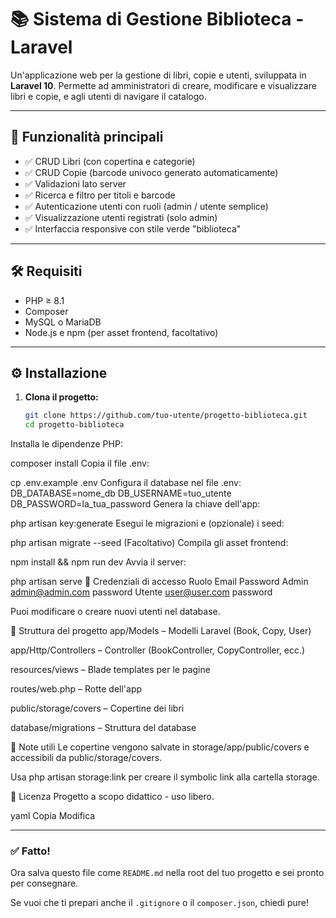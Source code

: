 # 📚 Sistema di Gestione Biblioteca - Laravel

Un'applicazione web per la gestione di libri, copie e utenti, sviluppata in **Laravel 10**. Permette ad amministratori di creare, modificare e visualizzare libri e copie, e agli utenti di navigare il catalogo.

---

## 🚀 Funzionalità principali

- ✅ CRUD Libri (con copertina e categorie)
- ✅ CRUD Copie (barcode univoco generato automaticamente)
- ✅ Validazioni lato server
- ✅ Ricerca e filtro per titoli e barcode
- ✅ Autenticazione utenti con ruoli (admin / utente semplice)
- ✅ Visualizzazione utenti registrati (solo admin)
- ✅ Interfaccia responsive con stile verde "biblioteca"

---

## 🛠️ Requisiti

- PHP ≥ 8.1
- Composer
- MySQL o MariaDB
- Node.js e npm (per asset frontend, facoltativo)

---

## ⚙️ Installazione

1. **Clona il progetto:**

   ```bash
   git clone https://github.com/tuo-utente/progetto-biblioteca.git
   cd progetto-biblioteca
Installa le dipendenze PHP:

composer install
Copia il file .env:

cp .env.example .env
Configura il database nel file .env:
DB_DATABASE=nome_db
DB_USERNAME=tuo_utente
DB_PASSWORD=la_tua_password
Genera la chiave dell'app:

php artisan key:generate
Esegui le migrazioni e (opzionale) i seed:


php artisan migrate --seed
(Facoltativo) Compila gli asset frontend:

npm install && npm run dev
Avvia il server:


php artisan serve
👤 Credenziali di accesso
Ruolo	Email	Password
Admin	admin@admin.com	password
Utente	user@user.com	password

Puoi modificare o creare nuovi utenti nel database.

📂 Struttura del progetto
app/Models – Modelli Laravel (Book, Copy, User)

app/Http/Controllers – Controller (BookController, CopyController, ecc.)

resources/views – Blade templates per le pagine

routes/web.php – Rotte dell'app

public/storage/covers – Copertine dei libri

database/migrations – Struttura del database

🧾 Note utili
Le copertine vengono salvate in storage/app/public/covers e accessibili da public/storage/covers.

Usa php artisan storage:link per creare il symbolic link alla cartella storage.

📄 Licenza
Progetto a scopo didattico - uso libero.

yaml
Copia
Modifica

---

### ✅ Fatto!  
Ora salva questo file come `README.md` nella root del tuo progetto e sei pronto per consegnare.

Se vuoi che ti prepari anche il `.gitignore` o il `composer.json`, chiedi pure!
